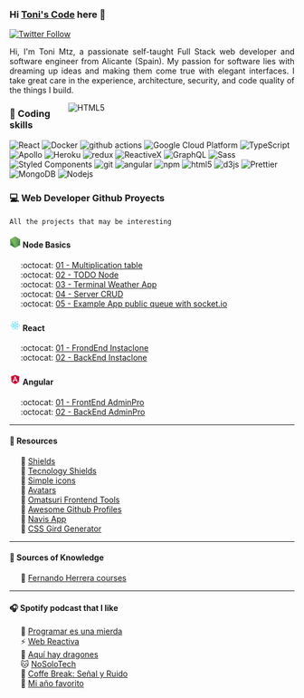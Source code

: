 

### Hi [Toni's Code][website] here :wave: 

[![Twitter Follow](https://img.shields.io/twitter/follow/toni7mtz?color=%231DA1F2&label=Tonimtz&logo=twitter&style=for-the-badge)](https://twitter.com/toni7mtz)

<p style='text-align: justify;'>
Hi, I'm Toni Mtz, a passionate self-taught Full Stack web developer and software engineer from Alicante (Spain). My passion for software lies with dreaming up ideas and making them come true with elegant interfaces. I take great care in the experience, architecture, security, and code quality of the things I build.
</p>

<img align="right" alt="HTML5" width="400px" src="https://media.giphy.com/media/SWoSkN6DxTszqIKEqv/giphy.gif" />

### :rocket: Coding skills
<p>
  <img alt="React" src="https://img.shields.io/badge/-React-45b8d8?style=flat-square&logo=react&logoColor=white" />
  <img alt="Docker" src="https://img.shields.io/badge/-Docker-46a2f1?style=flat-square&logo=docker&logoColor=white" />
  <img alt="github actions" src="https://img.shields.io/badge/-Github_Actions-2088FF?style=flat-square&logo=github-actions&logoColor=white" />
  <img alt="Google Cloud Platform" src="https://img.shields.io/badge/-Google_Cloud_Platform-1a73e8?style=flat-square&logo=google-cloud&logoColor=white" />
  <img alt="TypeScript" src="https://img.shields.io/badge/-TypeScript-007ACC?style=flat-square&logo=typescript&logoColor=white" />
  <img alt="Apollo" src="https://img.shields.io/badge/-Apollo%20GraphQL-311C87?style=flat-square&logo=apollo-graphql&logoColor=white" />
  <img alt="Heroku" src="https://img.shields.io/badge/-Heroku-430098?style=flat-square&logo=heroku&logoColor=white" />
  <img alt="redux" src="https://img.shields.io/badge/-Redux-764ABC?style=flat-square&logo=redux&logoColor=white" />
  <img alt="ReactiveX" src="https://img.shields.io/badge/-RxJs-B7178C?style=flat-square&logo=reactivex&logoColor=white" />
  <img alt="GraphQL" src="https://img.shields.io/badge/-GraphQL-E10098?style=flat-square&logo=graphql&logoColor=white" />
  <img alt="Sass" src="https://img.shields.io/badge/-Sass-CC6699?style=flat-square&logo=sass&logoColor=white" />
  <img alt="Styled Components" src="https://img.shields.io/badge/-Styled_Components-db7092?style=flat-square&logo=styled-components&logoColor=white" />
  <img alt="git" src="https://img.shields.io/badge/-Git-F05032?style=flat-square&logo=git&logoColor=white" />
  <img alt="angular" src="https://img.shields.io/badge/-Angular-DD0031?style=flat-square&logo=angular&logoColor=white" />
  <img alt="npm" src="https://img.shields.io/badge/-NPM-CB3837?style=flat-square&logo=npm&logoColor=white" />
  <img alt="html5" src="https://img.shields.io/badge/-HTML5-E34F26?style=flat-square&logo=html5&logoColor=white" />
  <img alt="d3js" src="https://img.shields.io/badge/-D3.js-F9A03C?style=flat-square&logo=d3.js&logoColor=white" />
  <img alt="Prettier" src="https://img.shields.io/badge/-Prettier-F7B93E?style=flat-square&logo=prettier&logoColor=white" />
  <img alt="MongoDB" src="https://img.shields.io/badge/-MongoDB-13aa52?style=flat-square&logo=mongodb&logoColor=white" />
  <img alt="Nodejs" src="https://img.shields.io/badge/-Nodejs-43853d?style=flat-square&logo=Node.js&logoColor=white" />
</p>

### :computer: Web Developer Github Proyects 
``All the projects that may be interesting``

####  <code><img height="20" src="https://raw.githubusercontent.com/github/explore/80688e429a7d4ef2fca1e82350fe8e3517d3494d/topics/nodejs/nodejs.png"></code> Node Basics 

&nbsp;&nbsp;&nbsp;&nbsp;  :octocat: [01 - Multiplication table ][nodebasic1]  
&nbsp;&nbsp;&nbsp;&nbsp;  :octocat: [02 - TODO Node ][nodebasic2]  
&nbsp;&nbsp;&nbsp;&nbsp;  :octocat: [03 - Terminal Weather App ][nodebasic3]  
&nbsp;&nbsp;&nbsp;&nbsp;  :octocat: [04 - Server CRUD ][nodebasic4]  
&nbsp;&nbsp;&nbsp;&nbsp;  :octocat: [05 - Example App public queue with socket.io][nodebasic5]  
       
       
####  <code><img height="20" src="https://raw.githubusercontent.com/github/explore/80688e429a7d4ef2fca1e82350fe8e3517d3494d/topics/react/react.png"></code> React 

&nbsp;&nbsp;&nbsp;&nbsp; :octocat: [01 - FrondEnd Instaclone ][instaclone1]  
&nbsp;&nbsp;&nbsp;&nbsp; :octocat: [02 - BackEnd Instaclone ][instaclone2]  


####  <code><img height="20" src="https://raw.githubusercontent.com/github/explore/80688e429a7d4ef2fca1e82350fe8e3517d3494d/topics/angular/angular.png"></code> Angular 

&nbsp;&nbsp;&nbsp;&nbsp; :octocat: [01 - FrontEnd AdminPro ][adminpro1]  
&nbsp;&nbsp;&nbsp;&nbsp; :octocat: [02 - BackEnd AdminPro ][adminpro2]  

---

#### :sushi: Resources

&nbsp;&nbsp;&nbsp;&nbsp; :rice_ball: [Shields][shields]  
&nbsp;&nbsp;&nbsp;&nbsp; :rice_ball: [Tecnology Shields][shields2]  
&nbsp;&nbsp;&nbsp;&nbsp; :rice_ball: [Simple icons][simpleIcons]  
&nbsp;&nbsp;&nbsp;&nbsp; :rice_ball: [Avatars][avatar]  
&nbsp;&nbsp;&nbsp;&nbsp; :rice_ball: [Omatsuri Frontend Tools][omatsuri]  
&nbsp;&nbsp;&nbsp;&nbsp; :rice_ball: [Awesome Github Profiles][awesome-github-profile]  
&nbsp;&nbsp;&nbsp;&nbsp; :rice_ball: [Navis App][navis]  
&nbsp;&nbsp;&nbsp;&nbsp; :rice_ball: [CSS Gird Generator][gridGen]

 ---
 
#### 💊 Sources of Knowledge
&nbsp;&nbsp;&nbsp;&nbsp; 🔸 [Fernando Herrera courses][fkfh]

 ---
 
#### 🎧 Spotify podcast that I like
 &nbsp;&nbsp;&nbsp;&nbsp;  💩 [Programar es una mierda](https://open.spotify.com/show/6crvLebQZ7IS4WGpLPqudm?si=06NQSX9LSvS-X5p3dG-zuw)  
 &nbsp;&nbsp;&nbsp;&nbsp;  ⚡ [Web Reactiva](https://open.spotify.com/show/59878neWF4cPVmpPmvIZTF?si=fpUJa_SfSL2d_9PO4YlyBg)  
 &nbsp;&nbsp;&nbsp;&nbsp;  🐉 [Aquí hay dragones](https://open.spotify.com/show/04KgPyGwvYx0IfYoqauNxs?si=HN3SBT8jQCmxA2F9qirLNw)  
 &nbsp;&nbsp;&nbsp;&nbsp;  🐱 [NoSoloTech](https://open.spotify.com/show/0FvdAzxX11y9GEvGH6Ke0u?si=W_EbKivdSJS-3ehPR2M2nA)  
 &nbsp;&nbsp;&nbsp;&nbsp;  📡 [Coffe Break: Señal y Ruido](https://open.spotify.com/show/5FpBuACKsfTWSptjLjbG8Y?si=zeQOpog5Sr2iepYr1k_Vkw)  
 &nbsp;&nbsp;&nbsp;&nbsp;  🍤 [Mi año favorito](https://open.spotify.com/show/4a6rFJtPbH3Yww595WpsMA?si=lPeqYOnVQlSQPzo0Q9QiuA)  
 

<!-- Links  -->
[website]: www.google.es
[shields]:https://shields.io/
[shields2]:https://github.com/Ileriayo/markdown-badges#hostingsaas
[simpleIcons]:https://simpleicons.org/
[avatar]:https://getavataaars.com/
[omatsuri]:https://omatsuri.app/
[awesome-github-profile]:https://github.com/abhisheknaiidu/awesome-github-profile-readme
[navis]:https://recursosrecursosrecursos.netlify.app/
[gridGen]:https://grid.layoutit.com/
[nodebasic1]:https://github.com/ams113/01-node-basic-multiplication--table
[nodebasic2]:https://github.com/ams113/todo-node
[nodebasic3]:https://github.com/ams113/weather-app-node
[nodebasic4]:https://github.com/ams113/Basic-RESTserver
[nodebasic5]:https://github.com/ams113/basic-socket-mercury
[instaclone1]:https://github.com/ams113/Front-instaclone
[instaclone2]:https://github.com/ams113/BackEnd-Instaclone
[adminpro1]:https://github.com/ams113/adminpro-udemy
[adminpro2]:https://github.com/ams113/backend-server-udemy-avd
[fkfh]:https://fernando-herrera.com/#/home
